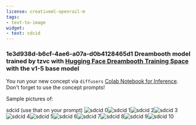 ```yaml
---
license: creativeml-openrail-m
tags:
- text-to-image
widget:
- text: sdcid
---
```

### 1e3d938d-b6cf-4ae6-a07a-d0b4128465d1 Dreambooth model trained by tzvc with [Hugging Face Dreambooth Training Space](https://huggingface.co/spaces/multimodalart/dreambooth-training) with the v1-5 base model

You run your new concept via `diffusers` [Colab Notebook for Inference](https://colab.research.google.com/github/huggingface/notebooks/blob/main/diffusers/sd_dreambooth_inference.ipynb). Don't forget to use the concept prompts! 

Sample pictures of:
  
  
  
  
  
  
  
  
  
  
sdcid (use that on your prompt) 
![sdcid 0](https://huggingface.co/tzvc/1e3d938d-b6cf-4ae6-a07a-d0b4128465d1/resolve/main/concept_images/sdcid_%281%29.jpg)![sdcid 1](https://huggingface.co/tzvc/1e3d938d-b6cf-4ae6-a07a-d0b4128465d1/resolve/main/concept_images/sdcid_%282%29.jpg)![sdcid 2](https://huggingface.co/tzvc/1e3d938d-b6cf-4ae6-a07a-d0b4128465d1/resolve/main/concept_images/sdcid_%283%29.jpg)![sdcid 3](https://huggingface.co/tzvc/1e3d938d-b6cf-4ae6-a07a-d0b4128465d1/resolve/main/concept_images/sdcid_%284%29.jpg)![sdcid 4](https://huggingface.co/tzvc/1e3d938d-b6cf-4ae6-a07a-d0b4128465d1/resolve/main/concept_images/sdcid_%285%29.jpg)![sdcid 5](https://huggingface.co/tzvc/1e3d938d-b6cf-4ae6-a07a-d0b4128465d1/resolve/main/concept_images/sdcid_%286%29.jpg)![sdcid 6](https://huggingface.co/tzvc/1e3d938d-b6cf-4ae6-a07a-d0b4128465d1/resolve/main/concept_images/sdcid_%287%29.jpg)![sdcid 7](https://huggingface.co/tzvc/1e3d938d-b6cf-4ae6-a07a-d0b4128465d1/resolve/main/concept_images/sdcid_%288%29.jpg)![sdcid 8](https://huggingface.co/tzvc/1e3d938d-b6cf-4ae6-a07a-d0b4128465d1/resolve/main/concept_images/sdcid_%289%29.jpg)![sdcid 9](https://huggingface.co/tzvc/1e3d938d-b6cf-4ae6-a07a-d0b4128465d1/resolve/main/concept_images/sdcid_%2810%29.jpg)![sdcid 10](https://huggingface.co/tzvc/1e3d938d-b6cf-4ae6-a07a-d0b4128465d1/resolve/main/concept_images/sdcid_%2811%29.jpg)
